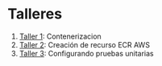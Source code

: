 # Talleres

1. [Taller 1](README.DOCKER.MD): Contenerizacion
2. [Taller 2](README.ECR.MD): Creación de recurso ECR AWS
3. [Taller 3](README.CODEBUILD_TEST.MD): Configurando pruebas unitarias
